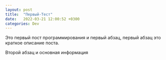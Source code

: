 ```yaml
---
layout: post
title:  "Первый-Тест"
date:   2022-03-21 12:00:52 +0300
categories: Dev
---
```

Это первый пост программирования и первый абзац, первый абзац это краткое описание поста.

Второй абзац и основная информация
